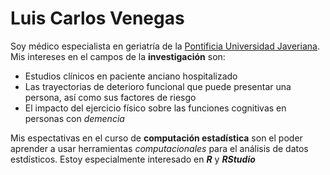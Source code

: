 
# Luis Carlos Venegas

Soy médico especialista en geriatría de la [Pontificia Universidad Javeriana](https://www.javeriana.edu.co/inicio). Mis intereses en el campos de la **investigación** son:

* Estudios clínicos en paciente anciano hospitalizado 
* Las trayectorias de deterioro funcional que puede presentar una persona, así como sus factores de riesgo 
* El impacto del ejercicio físico sobre las funciones cognitivas en personas con *demencia* 

Mis espectativas en el curso de **computación estadística** son el poder aprender a usar herramientas *computacionales* para el análisis de datos estdísticos. Estoy especialmente interesado en ***R*** y ***RStudio***  
